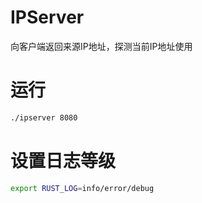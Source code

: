 # IPServer

向客户端返回来源IP地址，探测当前IP地址使用

# 运行

```bash
./ipserver 8080
```

# 设置日志等级

```bash
export RUST_LOG=info/error/debug
```